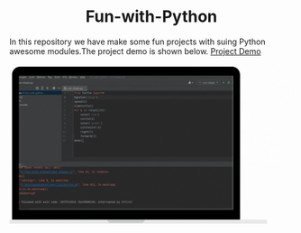<h1 align="center"> Fun-with-Python</h1>
In this repository we have make some fun projects with suing Python awesome
modules.The project demo is shown below.
<a href="./fun-with-python/shape.gif">Project Demo</a>

![Demo](shapedemo.gif)